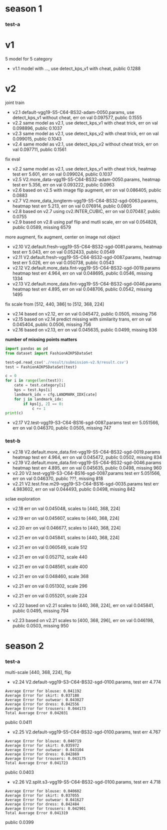 # season 1

### test-a

v1
==

5 model for 5 category

- v1.1 model with ..., use detect_kps_v1 with cheat, public 0.1288

v2
==

joint train

- v2.1 default-vgg19-S5-C64-BS32-adam-0050.params, use detect_kps_v1 without cheat, err on val 0.097577, public 0.1555
- v2.2 same model as v2.1, use detect_kps_v1 with cheat trick,                      err on val 0.098896, public 0.1037
- v2.3 same model as v2.1, use detect_kps_v2 with cheat trick,                      err on val 0.099015, public 0.1043
- v2.4 same model as v2.1, use detect_kps_v2 without cheat trick,                   err on val 0.097711, public 0.1561

fix eval

- v2.2 same model as v2.1, use detect_kps_v1 with cheat trick, heatmap test err 5.601, err on val 0.099024, public 0.1037
- v2.5 V2.more_data-vgg19-S5-C64-BS32-adam-0050.params, heatmap test err 5.356, err on val 0.093222, public 0.0963
- v2.6 based on v2.5 with image flip augment, err on val 0.086405, public 0.0883
- v2.7 V2.more_data_longterm-vgg19-S5-C64-BS32-sgd-0063.params, heatmap test err 5.213, err on val 0.076914, public 0.0805
- v2.8 based on v2.7 using cv2.INTER_CUBIC, err on val 0.070487, public 0.0755
- v2.9 based on v2.8 using paf flip and mutli scale, err on val 0.054828, public 0.0589, missing 6579

more augment, fix augment, center on image not object

- v2.10 V2.default.fresh-vgg19-S5-C64-BS32-sgd-0081.params, heatmap test err 5.043, err on val 0.052433, public 0.0549
- v2.11 V2.default.fresh-vgg19-S5-C64-BS32-sgd-0087.params, heatmap test err 5.026, err on val 0.050738, public 0.0543
- v2.12 V2.default.more_data.fint-vgg19-S5-C64-BS32-sgd-0019.params heatmap test err 4.964, err on val 0.048695, public 0.0546, missing 1334
- v2.13 V2.default.more_data.fint-vgg19-S5-C64-BS32-sgd-0046.params heatmap test err 4.895, err on val 0.048706, public 0.0542, missing 1495

fix scale from [512, 440, 386] to [512, 368, 224]

- v2.14 based on v2.12, err on val 0.045472, public 0.0505, missing 756
- v2.15 based on v2.14 predict missing with similarity trans, err on val 0.045404, public 0.0506, missing 756
- v2.16 based on v2.13, err on val 0.045635, public 0.0499, missing 836

**number of missing points matters**

```python
import pandas as pd
from dataset import FashionAIKPSDataSet

test=pd.read_csv('./result/submission-v2.9/result.csv')
test = FashionAIKPSDataSet(test)

c = 0
for i in range(len(test)):
    cate = test.category[i]
    kps = test.kps[i]
    landmark_idx = cfg.LANDMARK_IDX[cate]
    for j in landmark_idx:
        if kps[j, 2] == 0:
            c += 1
print(c)
```

- v2.17 V2.test-vgg19-S3-C64-BS16-sgd-0087.params test err 5.051566, err on val 0.046370, public 0.0505, missing 747

### test-b

- v2.18 V2.default.more_data.fint-vgg19-S5-C64-BS32-sgd-0019.params heatmap test err 4.964, err on val 0.045472, public 0.0502, missing 834
- v2.19 V2.default.more_data.fint-vgg19-S5-C64-BS32-sgd-0046.params heatmap test err 4.895, err on val 0.045635, public 0.0498, missing 960
- v2.20 V2.test-vgg19-S3-C64-BS16-sgd-0087.params test err 5.051566, err on val 0.046370, public ???, missing 818
- v2.21 V2.test.fine.m29-vgg19-S3-C64-BS16-sgd-0035.params test err 4.983602, err on val 0.044493, public 0.0498, missing 842

sclae exploration

- v2.18 err on val 0.045048, scales to [440, 368, 224]
- v2.19 err on val 0.045607, scales to [440, 368, 224]
- v2.20 err on val 0.046677, scales to [440, 368, 224]
- v2.21 err on val 0.045841, scales to [440, 368, 224]

- v2.21 err on val 0.060549, scale 512
- v2.21 err on val 0.052712, scale 440
- v2.21 err on val 0.048561, scale 400
- v2.21 err on val 0.048460, scale 368
- v2.21 err on val 0.051302, scale 296
- v2.21 err on val 0.055201, scale 224

- v2.22 based on v2.21 scales to [440, 368, 224], err on val 0.045841, public 0.0495, missing 794
- v2.23 based on v2.21 scales to [400, 368, 296], err on val 0.046198, public 0.0503, missing 950

# season 2

### test-a

multi-scale [440, 368, 224], flip

- v2.24 V2.default-vgg19-S3-C64-BS32-sgd-0100.params, test err 4.774

```
Average Error for blouse: 0.041192
Average Error for skirt: 0.037188
Average Error for outwear: 0.043027
Average Error for dress: 0.042556
Average Error for trousers: 0.044173
Total Average Error 0.042031
```

public 0.0411

- v2.25 V2.default-vgg19-S5-C64-BS32-sgd-0100.params, test err 4.767

```
Average Error for blouse: 0.040719
Average Error for skirt: 0.035972
Average Error for outwear: 0.043104
Average Error for dress: 0.042869
Average Error for trousers: 0.043175
Total Average Error 0.041723
```

public 0.0403

- v2.26 V2.split.s3-vgg19-S5-C64-BS32-sgd-0100.params, test err 4.718

```
Average Error for blouse: 0.040602
Average Error for skirt: 0.037055
Average Error for outwear: 0.041627
Average Error for dress: 0.042484
Average Error for trousers: 0.042901
Total Average Error 0.041319
```

public 0.0399
